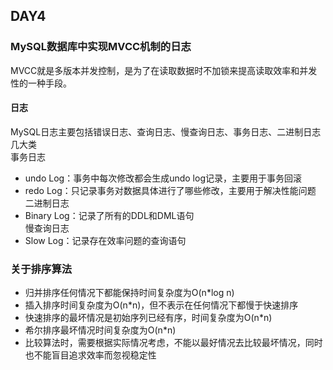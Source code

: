 ## DAY4
### MySQL数据库中实现MVCC机制的日志
MVCC就是多版本并发控制，是为了在读取数据时不加锁来提高读取效率和并发性的一种手段。
#### 日志
MySQL日志主要包括错误日志、查询日志、慢查询日志、事务日志、二进制日志几大类  
事务日志
- undo Log：事务中每次修改都会生成undo log记录，主要用于事务回滚
- redo Log：只记录事务对数据具体进行了哪些修改，主要用于解决性能问题  
二进制日志
- Binary Log：记录了所有的DDL和DML语句  
慢查询日志
- Slow Log：记录存在效率问题的查询语句
### 关于排序算法
- 归并排序任何情况下都能保持时间复杂度为O(n*log n)
- 插入排序时间复杂度为O(n*n)，但不表示在任何情况下都慢于快速排序
- 快速排序的最坏情况是初始序列已经有序，时间复杂度为O(n*n)
- 希尔排序最坏情况时间复杂度为O(n*n)
- 比较算法时，需要根据实际情况考虑，不能以最好情况去比较最坏情况，同时也不能盲目追求效率而忽视稳定性
